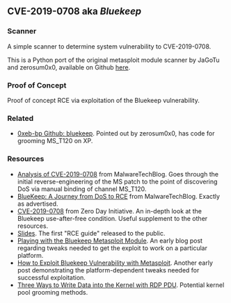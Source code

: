 ## CVE-2019-0708 aka _Bluekeep_

### Scanner

A simple scanner to determine system vulnerability to CVE-2019-0708.

This is a Python port of the original metasploit module scanner by JaGoTu and zerosum0x0, available on Github [here](https://github.com/zerosum0x0/CVE-2019-0708).

### Proof of Concept

Proof of concept RCE via exploitation of the Bluekeep vulnerability.

### Related

- [0xeb-bp Github: bluekeep](https://github.com/0xeb-bp/bluekeep). Pointed out by zerosum0x0, has code for grooming MS_T120 on XP.

### Resources

- [Analysis of CVE-2019-0708](https://www.malwaretech.com/2019/05/analysis-of-cve-2019-0708-bluekeep.html) from MalwareTechBlog. Goes through the initial reverse-engineering of the MS patch to the point of discovering DoS via manual binding of channel MS_T120.
- [BlueKeep: A Journey from DoS to RCE](https://www.malwaretech.com/2019/09/bluekeep-a-journey-from-dos-to-rce-cve-2019-0708.html) from MalwareTechBlog. Exactly as advertised.
- [CVE-2019-0708](https://www.zerodayinitiative.com/blog/2019/5/27/cve-2019-0708-a-comprehensive-analysis-of-a-remote-desktop-services-vulnerability) from Zero Day Initiative. An in-depth look at the Bluekeep use-after-free condition. Useful supplement to the other resources.
- [Slides](./resources/Slides.pdf). The first "RCE guide" released to the public. 
- [Playing with the Bluekeep Metasploit Module](https://klaus.hohenpoelz.de/playing-with-the-bluekeep-metasploit-module.html). An early blog post regarding tweaks needed to get the exploit to work on a particular platform.
- [How to Exploit Bluekeep Vulnerability with Metasploit](https://pentest-tools.com/blog/bluekeep-exploit-metasploit/). Another early post demonstrating the platform-dependent tweaks needed for successful exploitation.
- [Three Ways to Write Data into the Kernel with RDP PDU](https://unit42.paloaltonetworks.com/exploitation-of-windows-cve-2019-0708-bluekeep-three-ways-to-write-data-into-the-kernel-with-rdp-pdu/). Potential kernel pool grooming methods.
